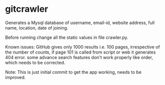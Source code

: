 gitcrawler
==========

Generates a Mysql database of username, email-id, website address, full name, location, date of joining.

Before running change all the static values in file crawler.py.

Known issues: 	GitHub gives only 1000 results i.e. 100 pages, irrespective of the number of counts, if page 101 is called from script or web it generates 404 error.
		some advance search features don't work properly like order, which needs to be corrected.


Note: This is just initial commit to get the app working, needs to be improved.

